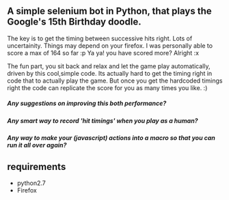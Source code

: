 ## A simple selenium bot in Python, that plays the Google's 15th Birthday doodle.

The key is to get the timing between successive hits right.
Lots of uncertainity. Things may depend on your firefox.
I was personally able to score a max of 164 so far :p
Ya ya! you have scored more? Alright :x

The fun part, you sit back and relax and let the game play automatically, driven by this cool,simple code.
Its actually hard to get the timing right in code that to actually play the game.
But once you get the hardcoded timings right the code can replicate the score for you as many times you like. :)


##### Any suggestions on improving this both performance?

##### Any smart way to record 'hit timings' when you play as a human?

##### Any way to make your (javascript) actions into a macro so that you can run it all over again?

## requirements

  * python2.7
  * Firefox
